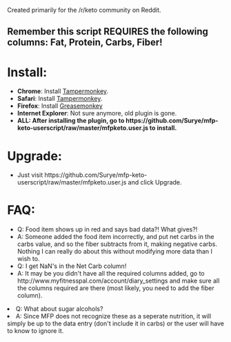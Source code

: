 Created primarily for the /r/keto community on Reddit.

<h2>Remember this script <b>REQUIRES</b> the following columns: Fat, Protein, Carbs, Fiber!</h2>

<h1>Install:</h1>
<ul>
<li><b>Chrome</b>: Install <a href="https://chrome.google.com/webstore/detail/dhdgffkkebhmkfjojejmpbldmpobfkfo">Tampermonkey</a>.</li>
<li><b>Safari</b>: Install <a href="https://tampermonkey.net/?ext=dhdg&browser=safari">Tampermonkey</a>.</li>
<li><b>Firefox</b>: Install <a href="https://addons.mozilla.org/en-US/firefox/addon/greasemonkey/">Greasemonkey</a></li>
<li><b>Internet Explorer</b>: Not sure anymore, old plugin is gone.</li>
<li><b>ALL: After installing the plugin, go to https://github.com/Surye/mfp-keto-userscript/raw/master/mfpketo.user.js to install.</b>
</ul>

<h1>Upgrade:</h1>
<ul>
<li>Just visit https://github.com/Surye/mfp-keto-userscript/raw/master/mfpketo.user.js and click Upgrade.</li>
</ul>

<h1>FAQ:</h1>
<ul>
<li>Q: Food item shows up in red and says bad data?! What gives?!</li>
<li>A: Someone added the food item incorrectly, and put net carbs in the carbs value, and so the fiber subtracts from it, making negative carbs. Nothing I can really do about this without modifying more data than I wish to.</li>

<li>Q: I get NaN's in the Net Carb column!</li>
<li>A: It may be you didn't have all the required columns added, go to http://www.myfitnesspal.com/account/diary_settings and make sure all the columns required are there (most likely, you need to add the fiber column).</li>
</ul>

<li>Q: What about sugar alcohols?</li>
<li>A: Since MFP does not recognize these as a seperate nutrition, it will simply be up to the data entry (don't include it in carbs) or the user will have to know to ignore it.</li>
</ul>
